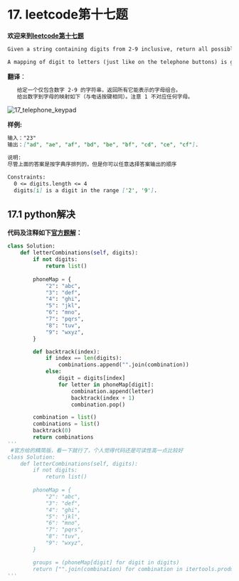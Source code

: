 # 17. leetcode第十七题

**欢迎来到[leetcode第十七题](https://leetcode-cn.com/problems/letter-combinations-of-a-phone-number)**

```markdown
Given a string containing digits from 2-9 inclusive, return all possible letter combinations that the number could represent. Return the answer in any order.

A mapping of digit to letters (just like on the telephone buttons) is given below. Note that 1 does not map to any letters.
```

**翻译**：

```markdown
   给定一个仅包含数字 2-9 的字符串，返回所有它能表示的字母组合。
   给出数字到字母的映射如下（与电话按键相同）。注意 1 不对应任何字母。
```

![17_telephone_keypad](https://assets.leetcode-cn.com/aliyun-lc-upload/original_images/17_telephone_keypad.png)

**样例:**

```markdown
输入："23"
输出：["ad", "ae", "af", "bd", "be", "bf", "cd", "ce", "cf"].

说明:
尽管上面的答案是按字典序排列的，但是你可以任意选择答案输出的顺序

Constraints:
  0 <= digits.length <= 4
  digits[i] is a digit in the range ['2', '9'].
```

## 17.1 python解决	

**代码及注释如下[官方题解](https://leetcode-cn.com/problems/letter-combinations-of-a-phone-number/solution/dian-hua-hao-ma-de-zi-mu-zu-he-by-leetcode-solutio/)：**

```python
class Solution:
    def letterCombinations(self, digits):
        if not digits:
            return list()
        
        phoneMap = {
            "2": "abc",
            "3": "def",
            "4": "ghi",
            "5": "jkl",
            "6": "mno",
            "7": "pqrs",
            "8": "tuv",
            "9": "wxyz",
        }

        def backtrack(index):
            if index == len(digits):
                combinations.append("".join(combination))
            else:
                digit = digits[index]
                for letter in phoneMap[digit]:
                    combination.append(letter)
                    backtrack(index + 1)
                    combination.pop()

        combination = list()
        combinations = list()
        backtrack(0)
        return combinations
''' 
 #官方给的精简版，看一下就行了，个人觉得代码还是可读性高一点比较好
class Solution:
    def letterCombinations(self, digits):
        if not digits:
            return list()
        
        phoneMap = {
            "2": "abc",
            "3": "def",
            "4": "ghi",
            "5": "jkl",
            "6": "mno",
            "7": "pqrs",
            "8": "tuv",
            "9": "wxyz",
        }

        groups = (phoneMap[digit] for digit in digits)
        return ["".join(combination) for combination in itertools.product(*groups)]
'''
```
